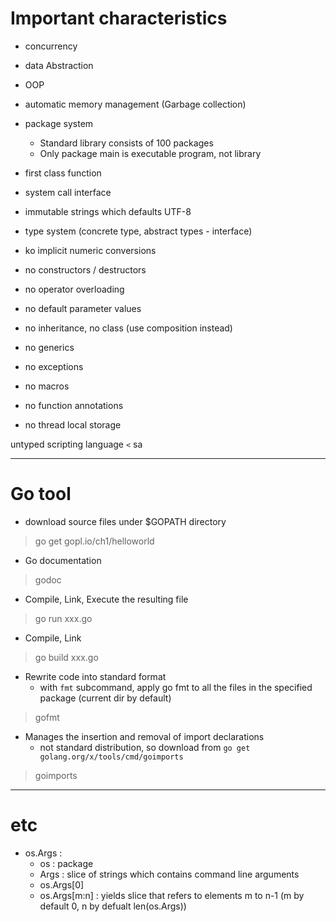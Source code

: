 
# Important characteristics
- concurrency
- data Abstraction
- OOP
- automatic memory management (Garbage collection)
- package system
    - Standard library consists of 100 packages
    - Only package main is executable program, not library
- first class function
- system call interface
- immutable strings which defaults UTF-8
- type system (concrete type, abstract types - interface)

- ko implicit numeric conversions
- no constructors / destructors
- no operator overloading
- no default parameter values
- no inheritance, no class (use composition instead)
- no generics
- no exceptions
- no macros
- no function annotations
- no thread local storage

untyped scripting language `<` sa






----
# Go tool
- download source files under $GOPATH directory
> go get gopl.io/ch1/helloworld
- Go documentation
> godoc
- Compile, Link, Execute the resulting file
> go run xxx.go
- Compile, Link
> go build xxx.go
- Rewrite code into standard format
    - with `fmt` subcommand, apply go fmt to all the files in the specified package (current dir by default)
> gofmt
- Manages the insertion and removal of import declarations
    - not standard distribution, so download from `go get golang.org/x/tools/cmd/goimports`
> goimports

---
# etc
- os.Args :
    - os : package
    - Args : slice of strings which contains command line arguments
    - os.Args[0]
    - os.Args[m:n] : yields slice that refers to elements m to n-1 (m by default 0, n by defualt len(os.Args))
